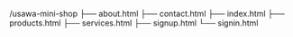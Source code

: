 /usawa-mini-shop
├── about.html
├── contact.html
├── index.html
├── products.html
├── services.html
├── signup.html
└── signin.html
